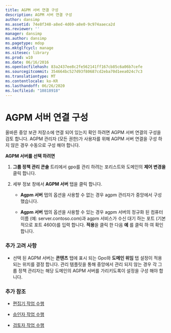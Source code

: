 ```yaml
---
title: AGPM 서버 연결 구성
description: AGPM 서버 연결 구성
author: dansimp
ms.assetid: 74e8f348-a8ed-4d69-a8e0-9c974aaeca2d
ms.reviewer: ''
manager: dansimp
ms.author: dansimp
ms.pagetype: mdop
ms.mktglfcycl: manage
ms.sitesec: library
ms.prod: w10
ms.date: 06/16/2016
ms.openlocfilehash: 83a2437ee8c2fe562141ff167cb85c6a06b7cefe
ms.sourcegitcommit: 354664bc527d93f80687cd2eba70d1eea024c7c3
ms.translationtype: MT
ms.contentlocale: ko-KR
ms.lasthandoff: 06/26/2020
ms.locfileid: "10818918"
---
```

# AGPM 서버 연결 구성


올바른 중앙 보관 저장소에 연결 되어 있는지 확인 하려면 AGPM 서버 연결의 구성을 검토 합니다. AGPM 관리자 (모든 권한)가 사용자를 위해 AGPM 서버 연결을 구성 하지 않은 경우 수동으로 구성 해야 합니다.

**AGPM 서버를 선택 하려면**

1.  **그룹 정책 관리 콘솔** 트리에서 gpo를 관리 하려는 포리스트와 도메인의 **제어 변경을** 클릭 합니다.

2.  세부 정보 창에서 **AGPM 서버** 탭을 클릭 합니다.

    -   **Agpm 서버** 탭의 옵션을 사용할 수 없는 경우 agpm 관리자가 중앙에서 구성 했습니다.

    -   **Agpm 서버** 탭의 옵션을 사용할 수 있는 경우 agpm 서버의 정규화 된 컴퓨터 이름 (예: server.contoso.com)과 agpm 서비스가 수신 대기 하는 포트 (기본적으로 포트 4600)를 입력 합니다. **적용**을 클릭 한 다음 **예** 를 클릭 하 여 확인 합니다.

### 추가 고려 사항

-   선택 된 AGPM 서버는 **콘텐츠** 탭에 표시 되는 Gpo와 **도메인 위임** 탭 설정이 적용 되는 위치를 결정 합니다. 관리 템플릿을 통해 중앙에서 관리 되지 않는 경우 각 그룹 정책 관리자는 해당 도메인의 AGPM 서버를 가리키도록이 설정을 구성 해야 합니다.

### 추가 참조

-   [편집기 작업 수행](performing-editor-tasks.md)

-   [승인자 작업 수행](performing-approver-tasks.md)

-   [검토자 작업 수행](performing-reviewer-tasks.md)

 

 





